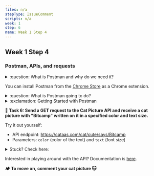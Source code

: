 ```yaml
---
files: n/a
stepType: IssueComment
scripts: n/a
week: 1
step: 6
name: Week 1 Step 4
---
```


## Week 1 Step 4

### Postman, APIs, and requests

<details>
<summary>:question: What is Postman and why do we need it?</summary>
  </br>

Later, when we begin to code our Azure Function, we are going to need to test it. How? Just like our final web app, we'll be sending requests to the Function's endpoint.

**Since our Azure Function will be taking a picture in the request, we are going to be using *Postman* to test it.**
  <br><br/>
</details>

You can install Postman from the [Chrome Store](https://chrome.google.com/webstore/detail/postman/fhbjgbiflinjbdggehcddcbncdddomop?hl=en) as a Chrome extension.

<details>
<summary>:question: What is Postman going to do?</summary>
  </br>

We are going to use Postman to send a POST request to our Azure Function to test if it works, mimicking what our static website will do.

Our HTTP trigger Azure Function will be an [API](https://www.youtube.com/watch?v=s7wmiS2mSXY) that receives requests and sends back information.

To introduce you to sending requests to an API and how Postman works, we'll be sending a GET request to an API.
  <br><br/>
</details>

<details>
<summary>:exclamation: Getting Started with Postman</summary>
  </br>

1. You can choose to sign up or skip and go directly to the app.

2. Close out all the tabs that pop up until you reach **this screen**
![image](https://user-images.githubusercontent.com/69332964/98034295-c46a9380-1de4-11eb-8f8d-ca508f4e04ef.png)
  <br><br/>
</details>

**:pencil: Task 6: Send a GET request to the Cat Picture API and receive a cat picture with "Bitcamp" written on it in a specified color and text size.**

Try it out yourself:
* API endpoint: https://cataas.com/cat/cute/says/Bitcamp
* Parameters: `color` (color of the text) and `text` (font size)

<details>
<summary>Stuck? Check here:</summary>
<br>

1. **Specifying the API Endpoint:** Enter https://cataas.com/cat/cute/says/Bitcamp, which is the API endpoint, into the text box next to GET
  
![image](https://user-images.githubusercontent.com/69332964/98034882-ad787100-1de5-11eb-83fd-9cb73f78beae.png)

2. **Setting Parameters:** Click on "Params" and enter `color` into Key and the color you want (eg. blue) into Value. Enter `text` into the next Key row and a number (eg. 50) into Value.

3. **Click `Send` to get your cat picture**
  <br><br/>
</details>

Interested in playing around with the API? Documentation is [here](https://cataas.com/#/).

**:camping: To move on, comment your cat picture 🐱**
